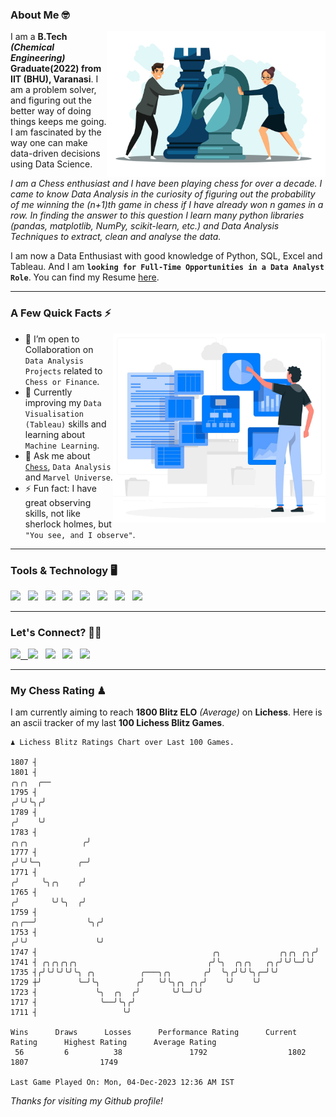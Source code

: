 ### About Me 🤓
<img align="right" alt="Coding" width="350" src="https://github.com/Laxman-Lakhan/Laxman-Lakhan/blob/master/Assets/Chess_Vector.jpg">   

I am a **B.Tech** _**(Chemical Engineering)**_ **Graduate(2022) from IIT (BHU), Varanasi**. I am a problem solver, and figuring out the better way of doing things keeps me going. I am fascinated by the way one can make data-driven decisions using Data Science. 

_I am a Chess enthusiast and I have been playing chess for over a decade. I came to know Data Analysis in the curiosity of figuring out the probability of me winning the (n+1)th game in chess if I have already won n games in a row. In finding the answer to this question I learn many python libraries (pandas, matplotlib, NumPy, scikit-learn, etc.) and Data Analysis Techniques to extract, clean and analyse the data._

I am now a Data Enthusiast with good knowledge of Python, SQL, Excel and Tableau. And I am **`looking for Full-Time Opportunities in a Data Analyst Role`**. You can find my Resume
 [here](https://drive.google.com/file/d/1UIOoogRLj5eGQFQBkuvMmTISZVdl2Ok7/view?usp=sharing).


---

### A Few Quick Facts ⚡️
<img align="right" alt="Coding" width="340" src="https://github.com/Laxman-Lakhan/Laxman-Lakhan/blob/master/Assets/Data_Vector.jpg">   

- 🤝 I’m open to Collaboration on `Data Analysis Projects` related to `Chess or Finance`.
- 📖 Currently improving my `Data Visualisation (Tableau)` skills and learning about `Machine Learning`.
- 💬 Ask me about [`Chess`](https://lichess.org/@/YourKingIsInDanger), `Data Analysis` and `Marvel Universe`.
- ⚡️ Fun fact: I have great observing skills, not like sherlock holmes, but `"You see, and I observe"`.

---
### Tools & Technology 🖥

<img src="https://img.shields.io/badge/Python-white?logo=Python&logoColor=ColorName&style=ShieldStyle" /> &nbsp;
<img src="https://img.shields.io/badge/MySQL-white?logo=MySQL&logoColor=ColorName&style=ShieldStyle" /> &nbsp;
<img src="https://img.shields.io/badge/Tableau-white?logo=Tableau&logoColor=ColorName&style=ShieldStyle" /> &nbsp;
<img src="https://img.shields.io/badge/Excel-white?logo=Microsoft+Excel&logoColor=196F3D&style=ShieldStyle" /> &nbsp;
<img src="https://img.shields.io/badge/Jupyter-white?logo=Jupyter&logoColor=ColorName&style=ShieldStyle" /> &nbsp;
<img src="https://img.shields.io/badge/pandas-white?logo=Pandas&logoColor=000080&style=ShieldStyle" /> &nbsp;
<img src="https://img.shields.io/badge/numpy-white?logo=Numpy&logoColor=85C1E9&style=ShieldStyle" /> &nbsp;
<img src="https://img.shields.io/badge/scikit learn-white?logo=Scikit+Learn&logoColor=ColorName&style=ShieldStyle" /> &nbsp;



---

### Let's Connect? 🫳🏻

<a href="mailto:laxmansingh.lakhan@gmail.com"> <img src="https://img.icons8.com/fluent/48/000000/gmail.png" width="3.5%"/> &nbsp;
[<img src="https://img.icons8.com/color/48/000000/linkedin.png" width="3.5%"/>](https://www.linkedin.com/in/laxman-lakhan/)  &nbsp;
[<img src="https://img.icons8.com/fluent/48/000000/facebook-new.png" width="3.5%"/>](https://www.facebook.com/s.laxmanlakhan/)  &nbsp;
[<img src="https://img.icons8.com/fluent/48/000000/instagram-new.png" width="3.5%"/>](https://www.instagram.com/laxman.lakhan/)  &nbsp;
[<img src="https://img.icons8.com/color/48/000000/twitter.png" width="3.5%"/>](https://twitter.com/laxman__lakhan)  &nbsp;

 ---
  
### My Chess Rating ♟
  
I am currently aiming to reach **1800 Blitz ELO** *(Average)* on **Lichess**. Here is an ascii tracker of my last **100 Lichess Blitz Games**.

  ```
  ♟︎ 𝙻𝚒𝚌𝚑𝚎𝚜𝚜 𝙱𝚕𝚒𝚝𝚣 𝚁𝚊𝚝𝚒𝚗𝚐𝚜 𝙲𝚑𝚊𝚛𝚝 𝚘𝚟𝚎𝚛 𝙻𝚊𝚜𝚝 𝟷00 𝙶𝚊𝚖𝚎𝚜.
  
1807 ┤
1801 ┤                                                                                          ╭╮╭╮  ╭──
1795 ┤                                                                                         ╭╯╰╯╰╮╭╯
1789 ┤                                                                                        ╭╯    ╰╯
1783 ┤                                                                       ╭╮╭╮            ╭╯
1777 ┤                                                                      ╭╯╰╯╰─╮        ╭─╯
1771 ┤                                                                     ╭╯     ╰╮╭╮    ╭╯
1765 ┤                                                                    ╭╯       ╰╯╰╮  ╭╯
1759 ┤                                                               ╭╮╭──╯           ╰╮╭╯
1753 ┤                                                              ╭╯╰╯               ╰╯
1747 ┤                                       ╭╮             ╭╮╭╮ ╭╮╭╯
1741 ┤ ╭╮╭╮╭╮╭╮                             ╭╯╰╮  ╭╮╭╮   ╭╮╭╯╰╯╰─╯╰╯
1735 ┤╭╯╰╯╰╯╰╯╰╮ ╭╮          ╭───╮╭╮       ╭╯  ╰╮╭╯╰╯╰╮╭─╯╰╯
1729 ┼╯        ╰─╯╰╮        ╭╯   ╰╯╰╮╭╮ ╭╮╭╯    ╰╯    ╰╯
1723 ┤             ╰╮  ╭╮  ╭╯       ╰╯╰─╯╰╯
1717 ┤              ╰──╯╰╮╭╯
1711 ┤                   ╰╯ 

Wins      Draws      Losses      Performance Rating      Current Rating      Highest Rating      Average Rating
   56         6          38               1792                  1802                1807                1749     

Last Game Played On: Mon, 04-Dec-2023 12:36 AM IST
  ```
  
  
*Thanks for visiting my Github profile!*
